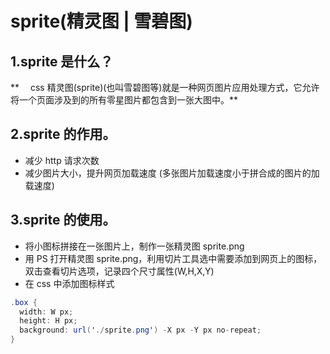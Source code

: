 # sprite(精灵图 | 雪碧图)

## 1.sprite 是什么？

**　 css 精灵图(sprite)(也叫雪碧图等)就是一种网页图片应用处理方式，它允许将一个页面涉及到的所有零星图片都包含到一张大图中。**

## 2.sprite 的作用。

- 减少 http 请求次数
- 减少图片大小，提升网页加载速度 (多张图片加载速度小于拼合成的图片的加载速度)

## 3.sprite 的使用。

- 将小图标拼接在一张图片上，制作一张精灵图 sprite.png
- 用 PS 打开精灵图 sprite.png，利用切片工具选中需要添加到网页上的图标，双击查看切片选项，记录四个尺寸属性(W,H,X,Y)
- 在 css 中添加图标样式

```cs
.box {
  width: W px;
  height: H px;
  background: url('./sprite.png') -X px -Y px no-repeat;
}
```
